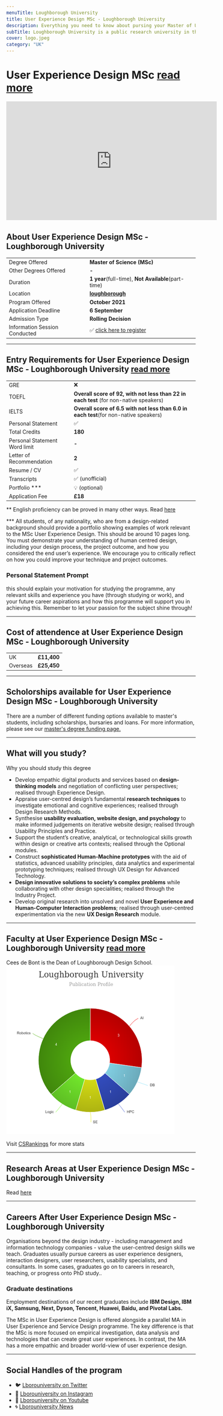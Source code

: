 ```yaml
---
menuTitle: Loughborough University
title: User Experience Design MSc - Loughborough University
description: Everything you need to know about pursing your Master of User Experience Design at Loughborough University, London.   
subTitle: Loughborough University is a public research university in the market town of Loughborough, Leicestershire, in the East Midlands of England
cover: logo.jpeg
category: "UK"
---
```


# User Experience Design MSc [read more](https://www.lboro.ac.uk/study/postgraduate/masters-degrees/a-z/user-experience-design-msc/)
<iframe width="560" height="315" src="https://www.youtube.com/embed/xRuPfwhjJhE" frameborder="0" allow="accelerometer; autoplay; clipboard-write; encrypted-media; gyroscope; picture-in-picture" allowfullscreen></iframe>

## About User Experience Design MSc - Loughborough University
|   |   |
|---|---|
| Degree Offered |  **Master of Science (MSc)** |
| Other Degrees Offered| **-**|
| Duration       | **1 year**(full-time), **Not Available**(part-time)                      |
| Location       | **[loughborough](https://www.lboro.ac.uk/study/postgraduate/locations/loughborough/)**          |
| Program Offered| **October 2021**|
|Application Deadline| **6 September**|
|Admission Type| **Rolling Decision** |
|Information Session Conducted| ✅ [click here to register](https://www.lboro.ac.uk/study/postgraduate/email-updates/) |

---

## Entry Requirements for User Experience Design MSc - Loughborough University [read more](https://www.ucl.ac.uk/pals/study/masters/msc-human-computer-interaction)
|   |   |
|---|---|
| GRE | ❌ |
| TOEFL       | **Overall score of 92, with not less than 22 in each test** (for non-native speakers)|
|IELTS|**Overall score of 6.5 with not less than 6.0 in each test**(for non-native speakers)||
| Personal Statement       | ✅          |
|Total Credits|**180** |
|Personal Statement Word limit| **-** |
| Letter of Recommendation  | **2**                           | 
|Resume / CV|✅|
|Transcripts|✅ (unofficial) |
|Portfolio ***|💡 (optional) |
|Application Fee| **£18** |

** English proficiency can be proved in many other ways. Read [here](https://www.lboro.ac.uk/international/apply/english-language-requirements/)

*** All students, of any nationality, who are from a design-related background should provide a portfolio showing examples of work relevant to the MSc User Experience Design. This should be around 10 pages long. You must demonstrate your understanding of human centred design, including your design process, the project outcome, and how you considered the end user’s experience. We encourage you to critically reflect on how you could improve your technique and project outcomes.

### Personal Statement Prompt
this should explain your motivation for studying the programme, any relevant skills and experience you have (through studying or work), and your future career aspirations and how this programme will support you in achieving this. Remember to let your passion for the subject shine through!

---

## Cost of attendence at User Experience Design MSc - Loughborough University
|   |   |
|---|---|
| UK      | **£11,400**          |
| Overseas      | **£25,450**     |

---

## Scholorships available for User Experience Design MSc - Loughborough University
There are a number of different funding options available to master's students, including scholarships, bursaries and loans. For more information, please see our [master's degree funding page.](https://www.lboro.ac.uk/study/postgraduate/fees-funding/masters-funding/)

---

## What will you study?

Why you should study this degree

* Develop empathic digital products and services based on **design-thinking models** and negotiation of conflicting user perspectives; realised through Experience Design.
* Appraise user-centred design’s fundamental **research techniques** to investigate emotional and cognitive experiences; realised through Design Research Methods.
* Synthesise **usability evaluation, website design, and psychology** to make informed judgements on iterative website design; realised through Usability Principles and Practice.
* Support the student’s creative, analytical, or technological skills growth within design or creative arts contexts; realised through the Optional modules.
* Construct **sophisticated Human-Machine prototypes** with the aid of statistics, advanced usability principles, data analytics and experimental prototyping techniques; realised through UX Design for Advanced Technology.
*  **Design innovative solutions to society’s complex problems** while collaborating with other design specialities; realised through the Industry Project.
* Develop original research into unsolved and novel **User Experience and Human-Computer Interaction problems**; realised through user-centred experimentation via the new **UX Design Research** module.

---

## Faculty at User Experience Design MSc - Loughborough University [read more](https://www.lboro.ac.uk/departments/design-school/staff/)
Cees de Bont is the Dean of Loughborough Design School.
![research_stats](research_stats.png)

Visit [CSRankings](http://csrankings.org/#/index?all&uk) for more stats 

---


## Research Areas at User Experience Design MSc - Loughborough University
Read [here](https://www.lboro.ac.uk/research/)

---

## Careers After User Experience Design MSc - Loughborough University
Organisations beyond the design industry - including management and information technology companies - value the user-centred design skills we teach. Graduates usually pursue careers as user experience designers, interaction designers, user researchers, usability specialists, and consultants. In some cases, graduates go on to careers in research, teaching, or progress onto PhD study..

### Graduate destinations

Employment destinations of our recent graduates include **IBM Design, IBM iX, Samsung, Next, Dyson, Tencent, Huawei, Baidu, and Pivotal Labs.**

The MSc in User Experience Design is offered alongside a parallel MA in User Experience and Service Design programme. The key difference is that the MSc is more focused on empirical investigation, data analysis and technologies that can create great user experiences. In contrast, the MA has a more empathic and broader world-view of user experience design.


---

## Social Handles of the program

* 🐦  [Lborouniversity on Twitter](https://twitter.com/lborouniversity)  
* 💢  [Lborouniversity on Instagram ](https://www.instagram.com/lborouniversity/) 
* 🛑  [Lborouniversity on Youtube](https://www.youtube.com/user/lborouniversity)
* 🌀  [Lborouniversity News](https://www.lboro.ac.uk/news-events/)
